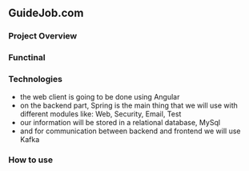 ## GuideJob.com ###



### Project Overview

### Functinal

### Technologies

- the web client is going to be done using Angular
- on the backend part, Spring is the main thing that we will use with different modules like: Web, Security, Email, Test
- our information will be stored in a relational database, MySql
- and for communication between backend and frontend we will use Kafka

### How to use
